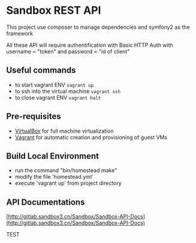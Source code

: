 # Sandbox REST API

This project use composer to manage dependencies and symfony2 as the framework

All these API will require authentification with  Basic HTTP Auth
with username = "token" and password = "id of client"

## Useful commands
  * to start vagrant ENV `vagrant up` 
  * to ssh into the virtual machine `vagrant ssh`
  * to close vagrant ENV `vagrant halt`

## Pre-requisites

* [VirtualBox](http://www.virtualbox.org/) for full machine virtualization
* [Vagrant](http://www.vagrantup.com/) for automatic creation and provisioning of guest VMs

## Build Local Environment

* run the command "bin/homestead make"
* modify the file 'homestead.yml'
* execute 'vagrant up' from project directory

## API Documentations

[http://gitlab.sandbox3.cn/Sandbox/Sandbox-API-Docs](http://gitlab.sandbox3.cn/Sandbox/Sandbox-API-Docs)

TEST